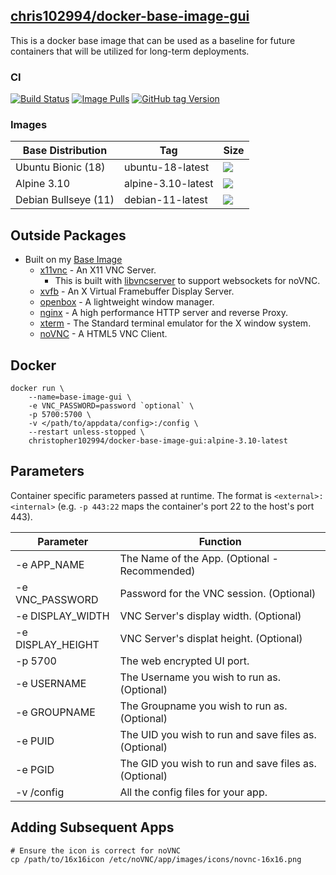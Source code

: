 ## [chris102994/docker-base-image-gui](https://github.com/chris102994/docker-base-image-gui)

This is a docker base image that can be used as a baseline for future containers that will be utilized for long-term deployments.

### CI
 [![Build Status](https://travis-ci.com/chris102994/docker-base-image-gui.svg?branch=master)](https://travis-ci.com/chris102994/docker-base-image-gui "Build Status")
 [![Image Pulls](https://img.shields.io/docker/pulls/christopher102994/docker-base-image-gui)](https://hub.docker.com/repository/docker/christopher102994/docker-base-image-gui "Docker Hub Info")
[![GitHub tag Version](https://img.shields.io/github/v/tag/chris102994/docker-base-image-gui?label=Version&style=plastic)](https://chris102994.github.io/containers/docker-base-image-gui/)

### Images
|Base Distribution|Tag|Size|
|-----|-----|-----|
| Ubuntu Bionic (18) | ubuntu-18-latest |[![](https://images.microbadger.com/badges/image/christopher102994/docker-base-image-gui:ubuntu-18-latest.svg)](https://microbadger.com/images/christopher102994/docker-base-image-gui:ubuntu-18-latest "Image Size") |
| Alpine 3.10 | alpine-3.10-latest |[![](https://images.microbadger.com/badges/image/christopher102994/docker-base-image-gui:alpine-3.10-latest.svg)](https://microbadger.com/images/christopher102994/docker-base-image-gui:alpine-3.10-latest "Image Size") |
| Debian Bullseye (11) | debian-11-latest |[![](https://images.microbadger.com/badges/image/christopher102994/docker-base-image-gui:debian-11-latest.svg)](https://microbadger.com/images/christopher102994/docker-base-image-gui:debian-11-latest "Image Size") |

## Outside Packages
* Built on my [Base Image](https://github.com/chris102994/docker-base-image)
  * [x11vnc](http://www.karlrunge.com/x11vnc/) - An X11 VNC Server.
      * This is built with [libvncserver](https://libvnc.github.io/) to support websockets for noVNC.
  * [xvfb](https://www.x.org/releases/X11R7.6/doc/man/man1/Xvfb.1.xhtml) - An X Virtual Framebuffer Display Server.
  * [openbox](http://openbox.org/wiki/Main_Page) - A lightweight window manager.
  * [nginx](https://www.nginx.com/) - A high performance HTTP server and reverse Proxy.
  * [xterm](https://en.wikipedia.org/wiki/Xterm) - The Standard terminal emulator for the X window system.
  * [noVNC](https://github.com/novnc/noVNC) - A HTML5 VNC Client.

## Docker
```
docker run \
	--name=base-image-gui \
  	-e VNC_PASSWORD=password `optional` \
	-p 5700:5700 \
	-v </path/to/appdata/config>:/config \
	--restart unless-stopped \
	christopher102994/docker-base-image-gui:alpine-3.10-latest
```

## Parameters
Container specific parameters passed at runtime. The format is `<external>:<internal>` (e.g. `-p 443:22` maps the container's port 22 to the host's port 443).

| Parameter | Function |
| -------- | -------- |
| -e APP_NAME | The Name of the App. (Optional - Recommended) |
| -e VNC_PASSWORD | Password for the VNC session. (Optional) |
| -e DISPLAY_WIDTH | VNC Server's display width. (Optional) |
| -e DISPLAY_HEIGHT | VNC Server's displat height. (Optional) |
| -p 5700 | The web encrypted UI port. |
| -e USERNAME | The Username you wish to run as. (Optional) |
| -e GROUPNAME | The Groupname you wish to run as. (Optional) |
| -e PUID | The UID you wish to run and save files as. (Optional) |
| -e PGID | The GID you wish to run and save files as. (Optional) |
| -v /config | All the config files for your app. |

## Adding Subsequent Apps
```
# Ensure the icon is correct for noVNC
cp /path/to/16x16icon /etc/noVNC/app/images/icons/novnc-16x16.png
``` 
